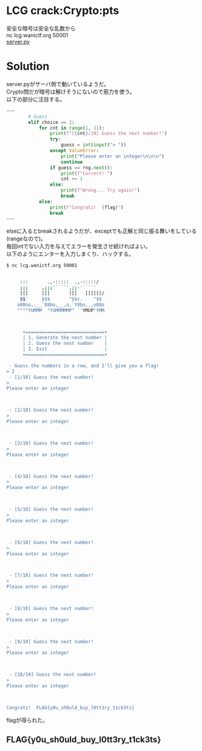 # LCG crack:Crypto:pts
安全な暗号は安全な乱数から  
nc lcg.wanictf.org 50001  
[server.py](server.py)  

# Solution
server.pyがサーバ側で動いているようだ。  
Crypto問だが暗号は解けそうにないので筋力を使う。  
以下の部分に注目する。  
```python
~~~
        # Guess
        elif choice == 2:
            for cnt in range(1, 11):
                print(f"[{cnt}/10] Guess the next number!")
                try:
                    guess = int(input("> "))
                except ValueError:
                    print("Please enter an integer\n\n\n")
                    continue
                if guess == rng.next():
                    print(f"Correct! ")
                    cnt += 1
                else:
                    print(f"Wrong... Try again!")
                    break
            else:
                print(f"Congratz!  {flag}")
                break
~~~
```
elseに入るとbreakされるようだが、exceptでも正解と同じ振る舞いをしている(rangeなので)。  
毎回intでない入力を与えてエラーを発生させ続ければよい。  
以下のようにエンターを入力しまくり、ハックする。  
```bash
$ nc lcg.wanictf.org 50001


     :::       .,-:::::  .,-:::::/
     ;;;     ,;;;'````',;;-'````'
     [[[     [[[       [[[   [[[[[[/
     $$'     $$$       "$$c.    "$$
    o88oo,.__`88bo,__,o,`Y8bo,,,o88o
    """"YUMMM  "YUMMMMMP" `'YMUP"YMM



      +=============================+
      | 1. Generate the next number |
      | 2. Guess the next number    |
      | 3. Exit                     |
      +=============================+

 - Guess the numbers in a row, and I'll give you a flag!
> 2
 - [1/10] Guess the next number!
>
Please enter an integer



 - [2/10] Guess the next number!
>
Please enter an integer



 - [3/10] Guess the next number!
>
Please enter an integer



 - [4/10] Guess the next number!
>
Please enter an integer



 - [5/10] Guess the next number!
>
Please enter an integer



 - [6/10] Guess the next number!
>
Please enter an integer



 - [7/10] Guess the next number!
>
Please enter an integer



 - [8/10] Guess the next number!
>
Please enter an integer



 - [9/10] Guess the next number!
>
Please enter an integer



 - [10/10] Guess the next number!
>
Please enter an integer



Congratz!  FLAG{y0u_sh0uld_buy_l0tt3ry_t1ck3ts}


```
flagが得られた。  

## FLAG{y0u_sh0uld_buy_l0tt3ry_t1ck3ts}